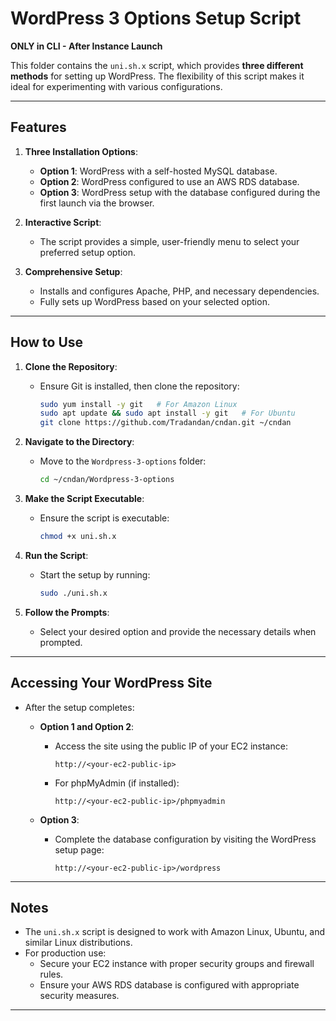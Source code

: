# **WordPress 3 Options Setup Script**
**ONLY in CLI - After Instance Launch**

This folder contains the `uni.sh.x` script, which provides **three different methods** for setting up WordPress. The flexibility of this script makes it ideal for experimenting with various configurations.

---

## **Features**

1. **Three Installation Options**:
   - **Option 1**: WordPress with a self-hosted MySQL database.
   - **Option 2**: WordPress configured to use an AWS RDS database.
   - **Option 3**: WordPress setup with the database configured during the first launch via the browser.

2. **Interactive Script**:
   - The script provides a simple, user-friendly menu to select your preferred setup option.

3. **Comprehensive Setup**:
   - Installs and configures Apache, PHP, and necessary dependencies.
   - Fully sets up WordPress based on your selected option.

---

## **How to Use**

1. **Clone the Repository**:
   - Ensure Git is installed, then clone the repository:
     ```bash
     sudo yum install -y git   # For Amazon Linux
     sudo apt update && sudo apt install -y git   # For Ubuntu
     git clone https://github.com/Tradandan/cndan.git ~/cndan
     ```

2. **Navigate to the Directory**:
   - Move to the `Wordpress-3-options` folder:
     ```bash
     cd ~/cndan/Wordpress-3-options
     ```

3. **Make the Script Executable**:
   - Ensure the script is executable:
     ```bash
     chmod +x uni.sh.x
     ```

4. **Run the Script**:
   - Start the setup by running:
     ```bash
     sudo ./uni.sh.x
     ```

5. **Follow the Prompts**:
   - Select your desired option and provide the necessary details when prompted.

---

## **Accessing Your WordPress Site**

- After the setup completes:
  - **Option 1 and Option 2**:
    - Access the site using the public IP of your EC2 instance:
      ```plaintext
      http://<your-ec2-public-ip>
      ```
    - For phpMyAdmin (if installed):
      ```plaintext
      http://<your-ec2-public-ip>/phpmyadmin
      ```

  - **Option 3**:
    - Complete the database configuration by visiting the WordPress setup page:
      ```plaintext
      http://<your-ec2-public-ip>/wordpress
      ```

---

## **Notes**

- The `uni.sh.x` script is designed to work with Amazon Linux, Ubuntu, and similar Linux distributions.
- For production use:
  - Secure your EC2 instance with proper security groups and firewall rules.
  - Ensure your AWS RDS database is configured with appropriate security measures.

---
